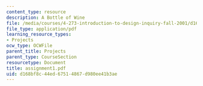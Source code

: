 ```yaml
---
content_type: resource
description: A Bottle of Wine
file: /media/courses/4-273-introduction-to-design-inquiry-fall-2001/d168bf8c44ed67514867d980ee41b3ae_assignment1.pdf
file_type: application/pdf
learning_resource_types:
- Projects
ocw_type: OCWFile
parent_title: Projects
parent_type: CourseSection
resourcetype: Document
title: assignment1.pdf
uid: d168bf8c-44ed-6751-4867-d980ee41b3ae
---
```

